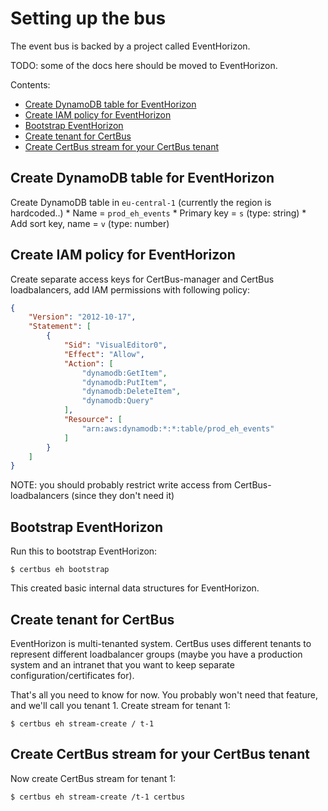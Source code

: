 Setting up the bus
==================

The event bus is backed by a project called EventHorizon.

TODO: some of the docs here should be moved to EventHorizon.

Contents:

- [Create DynamoDB table for EventHorizon](#create-dynamodb-table-for-eventhorizon)
- [Create IAM policy for EventHorizon](#create-iam-policy-for-eventhorizon)
- [Bootstrap EventHorizon](#bootstrap-eventhorizon)
- [Create tenant for CertBus](#create-tenant-for-certbus)
- [Create CertBus stream for your CertBus tenant](#create-certbus-stream-for-your-certbus-tenant)


Create DynamoDB table for EventHorizon
--------------------------------------

Create DynamoDB table in `eu-central-1` (currently the region is hardcoded..)
    * Name = `prod_eh_events`
    * Primary key = `s` (type: string)
    * Add sort key, name = `v` (type: number)


Create IAM policy for EventHorizon
----------------------------------

Create separate access keys for CertBus-manager and CertBus loadbalancers, add IAM permissions with following policy:
```json
{
    "Version": "2012-10-17",
    "Statement": [
        {
            "Sid": "VisualEditor0",
            "Effect": "Allow",
            "Action": [
                "dynamodb:GetItem",
                "dynamodb:PutItem",
                "dynamodb:DeleteItem",
                "dynamodb:Query"
            ],
            "Resource": [
                "arn:aws:dynamodb:*:*:table/prod_eh_events"
            ]
        }
    ]
}
```

NOTE: you should probably restrict write access from CertBus-loadbalancers (since they don't need it)


Bootstrap EventHorizon
----------------------

Run this to bootstrap EventHorizon:

```console
$ certbus eh bootstrap
```

This created basic internal data structures for EventHorizon.


Create tenant for CertBus
-------------------------

EventHorizon is multi-tenanted system. CertBus uses different tenants to represent
different loadbalancer groups (maybe you have a production system and an intranet that you
want to keep separate configuration/certificates for).

That's all you need to know for now. You probably won't need that feature, and we'll call
you tenant 1. Create stream for tenant 1:

```console
$ certbus eh stream-create / t-1
```


Create CertBus stream for your CertBus tenant
---------------------------------------------

Now create CertBus stream for tenant 1:

```console
$ certbus eh stream-create /t-1 certbus
```
